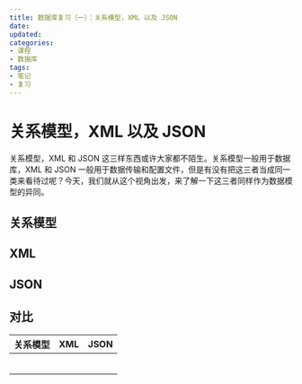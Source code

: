```yaml
---
title: 数据库复习（一）：关系模型，XML 以及 JSON
date:
updated:
categories:
- 课程
- 数据库
tags:
- 笔记
- 复习
---
```


# 关系模型，XML 以及 JSON

关系模型，XML 和 JSON 这三样东西或许大家都不陌生。关系模型一般用于数据库，XML 和 JSON 一般用于数据传输和配置文件，但是有没有把这三者当成同一类来看待过呢？今天，我们就从这个视角出发，来了解一下这三者同样作为数据模型的异同。

## 关系模型

## XML

## JSON

## 对比

| 关系模型 | XML  | JSON |
| -------- | ---- | ---- |
|          |      |      |
|          |      |      |
|          |      |      |
|          |      |      |
|          |      |      |
|          |      |      |
